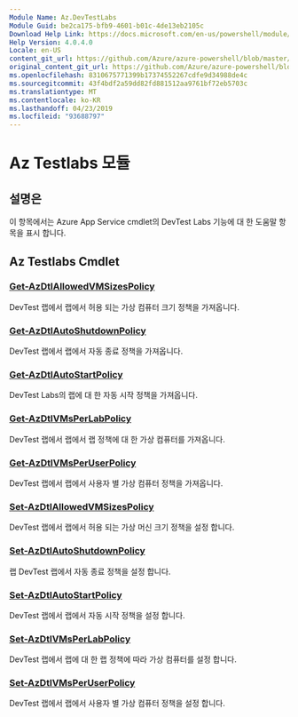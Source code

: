 ```yaml
---
Module Name: Az.DevTestLabs
Module Guid: be2ca175-bfb9-4601-b01c-4de13eb2105c
Download Help Link: https://docs.microsoft.com/en-us/powershell/module/az.devtestlabs
Help Version: 4.0.4.0
Locale: en-US
content_git_url: https://github.com/Azure/azure-powershell/blob/master/src/DevTestLabs/DevTestLabs/help/Az.DevTestLabs.md
original_content_git_url: https://github.com/Azure/azure-powershell/blob/master/src/DevTestLabs/DevTestLabs/help/Az.DevTestLabs.md
ms.openlocfilehash: 8310675771399b17374552267cdfe9d34988de4c
ms.sourcegitcommit: 43f4bdf2a59dd82fd881512aa9761bf72eb5703c
ms.translationtype: MT
ms.contentlocale: ko-KR
ms.lasthandoff: 04/23/2019
ms.locfileid: "93688797"
---
```

# Az Testlabs 모듈
## 설명은
이 항목에서는 Azure App Service cmdlet의 DevTest Labs 기능에 대 한 도움말 항목을 표시 합니다.

## Az Testlabs Cmdlet
### [Get-AzDtlAllowedVMSizesPolicy](Get-AzDtlAllowedVMSizesPolicy.md)
DevTest 랩에서 랩에서 허용 되는 가상 컴퓨터 크기 정책을 가져옵니다.

### [Get-AzDtlAutoShutdownPolicy](Get-AzDtlAutoShutdownPolicy.md)
DevTest 랩에서 랩에서 자동 종료 정책을 가져옵니다.

### [Get-AzDtlAutoStartPolicy](Get-AzDtlAutoStartPolicy.md)
DevTest Labs의 랩에 대 한 자동 시작 정책을 가져옵니다.

### [Get-AzDtlVMsPerLabPolicy](Get-AzDtlVMsPerLabPolicy.md)
DevTest 랩에서 랩에서 랩 정책에 대 한 가상 컴퓨터를 가져옵니다.

### [Get-AzDtlVMsPerUserPolicy](Get-AzDtlVMsPerUserPolicy.md)
DevTest 랩에서 랩에서 사용자 별 가상 컴퓨터 정책을 가져옵니다.

### [Set-AzDtlAllowedVMSizesPolicy](Set-AzDtlAllowedVMSizesPolicy.md)
DevTest 랩에서 랩에서 허용 되는 가상 머신 크기 정책을 설정 합니다.

### [Set-AzDtlAutoShutdownPolicy](Set-AzDtlAutoShutdownPolicy.md)
랩 DevTest 랩에서 자동 종료 정책을 설정 합니다.

### [Set-AzDtlAutoStartPolicy](Set-AzDtlAutoStartPolicy.md)
DevTest 랩에서 랩에서 자동 시작 정책을 설정 합니다.

### [Set-AzDtlVMsPerLabPolicy](Set-AzDtlVMsPerLabPolicy.md)
DevTest 랩에서 랩에 대 한 랩 정책에 따라 가상 컴퓨터를 설정 합니다.

### [Set-AzDtlVMsPerUserPolicy](Set-AzDtlVMsPerUserPolicy.md)
DevTest 랩에서 랩에서 사용자 별 가상 컴퓨터 정책을 설정 합니다.

